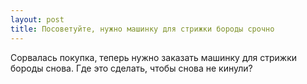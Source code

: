 ```yaml
---
layout: post 
title: Посоветуйте, нужно машинку для стрижки бороды срочно 
--- 
```

Сорвалась покупка, теперь нужно заказать машинку для стрижки бороды снова. Где это сделать, чтобы снова не кинули?